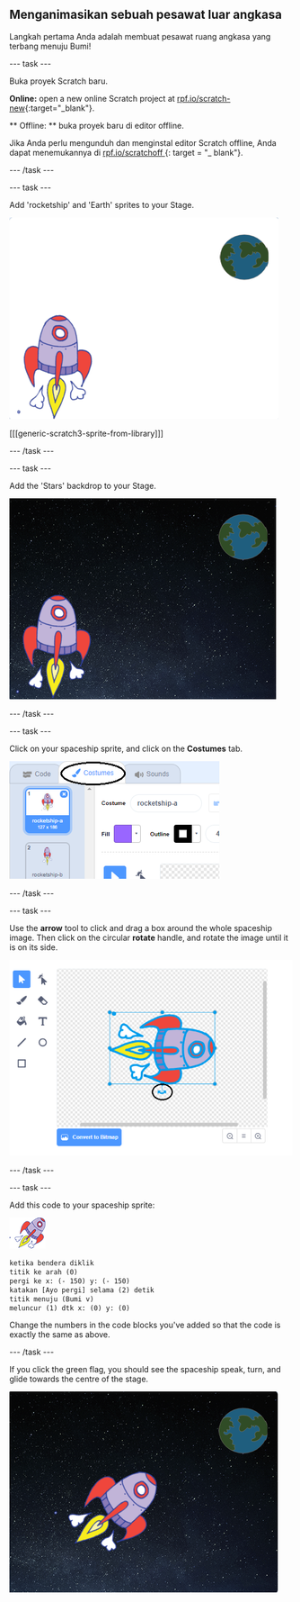 ## Menganimasikan sebuah pesawat luar angkasa

Langkah pertama Anda adalah membuat pesawat ruang angkasa yang terbang menuju Bumi!

\--- task \---

Buka proyek Scratch baru.

**Online:** open a new online Scratch project at [rpf.io/scratch-new](http://rpf.io/scratchon){:target="_blank"}.

** Offline: ** buka proyek baru di editor offline.

Jika Anda perlu mengunduh dan menginstal editor Scratch offline, Anda dapat menemukannya di [ rpf.io/scratchoff ](http://rpf.io/scratchoff) {: target = "_ blank"}.

\--- /task \---

\--- task \---

Add 'rocketship' and 'Earth' sprites to your Stage.

![Spaceship and Earth sprites](images/space-sprites.png)

[[[generic-scratch3-sprite-from-library]]]

\--- /task \---

\--- task \---

Add the 'Stars' backdrop to your Stage.

![A space backdrop](images/space-backdrop.png)

\--- /task \---

\--- task \---

Click on your spaceship sprite, and click on the **Costumes** tab.

![Sprite costume](images/space-costume.png)

\--- /task \---

\--- task \---

Use the **arrow** tool to click and drag a box around the whole spaceship image. Then click on the circular **rotate** handle, and rotate the image until it is on its side.

![Rotating a costume](images/space-rotate.png)

\--- /task \---

\--- task \---

Add this code to your spaceship sprite:

![Spaceship sprite](images/sprite-spaceship.png)

```blocks3
ketika bendera diklik
titik ke arah (0)
pergi ke x: (- 150) y: (- 150)
katakan [Ayo pergi] selama (2) detik
titik menuju (Bumi v)
meluncur (1) dtk x: (0) y: (0)
```

Change the numbers in the code blocks you've added so that the code is exactly the same as above.

\--- /task \---

If you click the green flag, you should see the spaceship speak, turn, and glide towards the centre of the stage.

![Testing a spaceship animation](images/space-animate-stage.png)